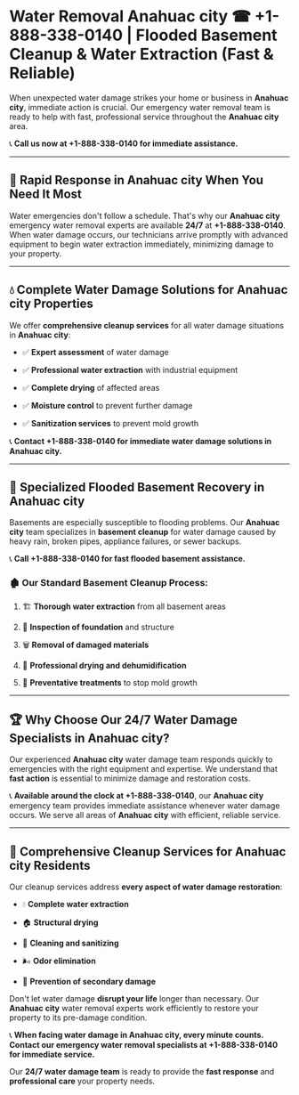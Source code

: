 # Water Removal Anahuac city ☎ +1-888-338-0140 | Flooded Basement Cleanup & Water Extraction (Fast & Reliable)

When unexpected water damage strikes your home or business in **Anahuac city**, immediate action is crucial. Our emergency water removal team is ready to help with fast, professional service throughout the **Anahuac city** area. 

📞 **Call us now at +1-888-338-0140 for immediate assistance.**
---
## 🚀 Rapid Response in Anahuac city When You Need It Most
Water emergencies don't follow a schedule. That's why our **Anahuac city** emergency water removal experts are available **24/7** at **+1-888-338-0140**. When water damage occurs, our technicians arrive promptly with advanced equipment to begin water extraction immediately, minimizing damage to your property.
---
## 💧 Complete Water Damage Solutions for Anahuac city Properties
We offer **comprehensive cleanup services** for all water damage situations in **Anahuac city**:
- ✅ **Expert assessment** of water damage  
- ✅ **Professional water extraction** with industrial equipment  
- ✅ **Complete drying** of affected areas  
- ✅ **Moisture control** to prevent further damage  
- ✅ **Sanitization services** to prevent mold growth  
📞 **Contact +1-888-338-0140 for immediate water damage solutions in Anahuac city.**
---
## 🌊 Specialized Flooded Basement Recovery in Anahuac city
Basements are especially susceptible to flooding problems. Our **Anahuac city** team specializes in **basement cleanup** for water damage caused by heavy rain, broken pipes, appliance failures, or sewer backups. 
📞 **Call +1-888-338-0140 for fast flooded basement assistance.**
### 🏚️ Our Standard Basement Cleanup Process:
1. 🏗️ **Thorough water extraction** from all basement areas  
2. 🔎 **Inspection of foundation** and structure  
3. 🗑️ **Removal of damaged materials**  
4. 💨 **Professional drying and dehumidification**  
5. 🚫 **Preventative treatments** to stop mold growth  
---
## 🏆 Why Choose Our 24/7 Water Damage Specialists in Anahuac city?
Our experienced **Anahuac city** water damage team responds quickly to emergencies with the right equipment and expertise. We understand that **fast action** is essential to minimize damage and restoration costs.
📞 **Available around the clock at +1-888-338-0140**, our **Anahuac city** emergency team provides immediate assistance whenever water damage occurs. We serve all areas of **Anahuac city** with efficient, reliable service.
---
## 🧹 Comprehensive Cleanup Services for Anahuac city Residents
Our cleanup services address **every aspect of water damage restoration**:
- 💧 **Complete water extraction**  
- 🏠 **Structural drying**  
- 🧼 **Cleaning and sanitizing**  
- 🌬️ **Odor elimination**  
- 🚫 **Prevention of secondary damage**  
Don't let water damage **disrupt your life** longer than necessary. Our **Anahuac city** water removal experts work efficiently to restore your property to its pre-damage condition.
📞 **When facing water damage in Anahuac city, every minute counts. Contact our emergency water removal specialists at +1-888-338-0140 for immediate service.**
Our **24/7 water damage team** is ready to provide the **fast response** and **professional care** your property needs.
